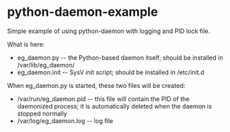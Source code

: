# python-daemon-example
Simple example of using python-daemon with logging and PID lock file.

What is here:
* eg_daemon.py -- the Python-based daemon itself; should be installed in /var/lib/eg_daemon/
* eg_daemon.init -- SysV init script; should be installed in /etc/init.d

When eg_daemon.py is started, these two files will be created:
* /var/run/eg_daemon.pid -- this file will contain the PID of the daemonized process; 
                            it is automatically deleted when the daemon is stopped normally
* /var/log/eg_daemon.log -- log file

